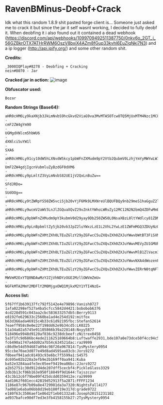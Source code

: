 # RavenBMinus-Deobf+Crack
Idk what this random 1.8.9 shit pasted forge client is... Someone just asked me to crack it but since the jar it self wasnt working, I decided to fully deobf it. When deobfing it i also found out it contained a dead webhook (https://discord.com/api/webhooks/1099709492511387750/0nkv6o_2GT_j_56GZBkrOTX7ATHrRWM6OszV8bxiX4AZm8fGup33kvhl6EuZlqNkj7N3) and a ip logger (http://api.ipify.org/) and some other random shit.

**Credits:**
```
_3000IQPlay#8278 - Deobfing + Cracking
nein#8070 - Jar
```

**Cracked jar in action:**
![image](https://github.com/3000IQPlay/RavenBMinus-Cracked/assets/75604883/0a6cfcf1-9831-4532-8e6a-7fed2c0d1fc7)

**Obfuscator used:**
```
Bozar
```

**Random Strings (Base64):**
```
aHR0cHM6Ly9kaXNjb3JkLmNvbS9hcGkvd2ViaG9va3MvMTA5OTcwOTQ5MjUxMTM4Nzc1MC8wbmt2Nm9fMkdUX2pfNTZHWkJrck9UWDdBVEhyUldNNk9zelY4YnhpWDRBWm04Zkd1cDMza3ZobDZFdVpscU5rajdOMw==
-
cmF2ZW4gYm90
-
UGMgdXNlcm5hbWU6
-
dXNlci5uYW1l
-
SXA6
-
aHR0cHM6Ly91cy10dW5hLXNvdW5kcy1pbWFnZXMudm9pY2Vtb2QubmV0LzhjYmYyMWYwLWIxZjItNGNiOS04NWQwLTgwMDAzODIyMGE0MC0xNjYzOTYzNjU4NDg4LnBuZw==
-
UmF2ZW4gdjIgcnVubmluZyBzdGF0dXM6
-
aHR0cHM6Ly9pLmltZ3VyLmNvbS82UE1jV2QxLnBuZw==
-
SFdJRDo=
-
SUdOOg==
-
aHR0cHM6Ly9tZWRpYS50ZW5vci5jb20vYjF6Mk9LMXNreUlBQUFBQy9nb29meS1haGguZ2lm
-
aHR0cHM6Ly9wcmV2aWV3LnJlZGQuaXQvZ29vZnktYWhoLWRvZy12MC12N2N2bmQ4ZDFwMmExLmpwZz93aWR0aD02NDAmY3JvcD1zbWFydCZhdXRvPXdlYnAmcz1iNzU0MmI2NTYyYjg3NWFjYjNmZDg5NzgzNDExMDQxYTE4Mjk5ZThj
-
aHR0cHM6Ly9pbWFnZXMudm9pY3kubmV0d29yay9Db250ZW50L0NsaXBzL0ltYWdlcy81ZDM5MWIyMS0wNzU5LTRmNDYtOTYxMC1jMmJhNTliZGIyMzItc21hbGwucG5nP2F1dG89Y29tcHJlc3MmYXV0bz1mb3JtYXQmaD0yMDA=
-
aHR0cHM6Ly9pLnBpbmltZy5jb20vb3JpZ2luYWxzLzE1L2VhL2YwLzE1ZWFmMGQ3ZDUyNzQ3ODBmYTkwMjJhZmM2YjE3OWQ2LmpwZw==
-
aHR0cHM6Ly9pbWFnZXMtZXh0LTEuZGlzY29yZGFwcC5uZXQvZXh0ZXJuYWwvbWtBT3FiSXMxd3FCeHFKOUd0Rzh6Y2prTkJwYmNoTUpYdGJIakVtYTExOC9odHRwcy91cy10dW5hLXNvdW5kcy1pbWFnZXMudm9pY2Vtb2QubmV0LzhjYmYyMWYwLWIxZjItNGNiOS04NWQwLTgwMDAzODIyMGE0MC0xNjYzOTYzNjU4NDg4LnBuZz93aWR0aD0zOTImaGVpZ2h0PTY3MQ==
-
aHR0cHM6Ly9pbWFnZXMtZXh0LTIuZGlzY29yZGFwcC5uZXQvZXh0ZXJuYWwvMEVyZU1GMUh6QVVmQWd5cmRNSWhjM1dpLWNySUc1SFhWZkhHdDAtNHh2Zy9odHRwcy9pLnBpbmltZy5jb20vNzM2eC8wMC8xNC9mMC8wMDE0ZjAzODBkNTczYmI5NjhkZTRjNjA5NDlmMjc2OC5qcGc/d2lkdGg9NTQ3JmhlaWdodD02NzE=
-
aHR0cHM6Ly9pbWFnZXMtZXh0LTIuZGlzY29yZGFwcC5uZXQvZXh0ZXJuYWwvMlB1ZlVacm1rbnhUck1zRjVMa1JENmpPRFdiOGZxa2NQa1dha2xPZFBUOC8lM0ZhdXRvJTNEd2VicCUyNnMlM0Q2ZjIyM2ZmOWFhNDQzOTg0NWY3MTM4YWQxNDFjOThlOTQwN2Y4NWQyL2h0dHBzL3ByZXZpZXcucmVkZC5pdC9kcmFrZS1haGgtZG9nLXYwLWNqM2h4aGw2Z2t4ODEuanBnP3dpZHRoPTU5NyZoZWlnaHQ9Njcx
-
aHR0cHM6Ly9pbWFnZXMtZXh0LTEuZGlzY29yZGFwcC5uZXQvZXh0ZXJuYWwvNXA4dWozenFMSjBrX1lRNWZvZFVabHFFNENlanRGSVdWNGwwelhSalVUVS9odHRwcy9tZWRpYS5mYW1pbHltaW5kZWQuY29tL2VkL2ViL2VkZWI1NWIzODFjNjRlOGE4YjY4MGJmYTU4MGQyM2JiLmpwZw==
-
aHR0cHM6Ly9pbWFnZXMtZXh0LTEuZGlzY29yZGFwcC5uZXQvZXh0ZXJuYWwvZERrN0tqNFlqN3RTRmFYeHZXbnJvUW9keWJmbHBCV3FkeV81S1hjSU5FVS9odHRwcy9pMS5zbmRjZG4uY29tL2FydHdvcmtzLURuUVFlR1dTdExJTmZGSlMtTjZ6aVR3LXQ1MDB4NTAwLmpwZw==
-
MWVmM2ExYTQ0NDAwMzY2ZjVhNDYzOGE2MzllOWVmZmU=
-
NGFkMTA2MmY2MDFlY2M0MjgxOWQ1MjkxM2Y1YTI4NzE=
```

**Access list:**
```
5f67ff1b639137fc792f5142e4e79896:Vanish0727
1afa02298ef527a4ba5cfcc5842d4421:bobobob6376
4cd228d591c043aa2cbc583633257db5:Berry9113
e8192fe629633c2560ba1ad4e254d192:mitfox
b63d366ada46915c4b33c61d92195fbc:StefanS2614
7eaeff958c0e0e22f198dd62e9b34cd5:LK0225
51a34a02a5745e91105866b39a228148:Nxyy5877
518496e9948d9120af836c9238dcbeef:zNitrex0458
5a3f1fc9d686bc4ede211625169664b8:Luftwaffe2931,bde107a0e73dce50f4cc94c5874189f8:Fir0822,d8a4734c36ad860c54b8e29ed74d0b42:diaz1131,47517d6eea77c554d6e9878c78a04027:raz9999
fc6490a1747a4dd02a7b54c634521dac:raz9999
c86d9e54d594687a094c98f20a967814:TysMystery0954
95ccbe70ae3d077e49d8ad4595aa83cb:Jors9272
f0beef941adc01493c93e6bc7f5599a1:S4575
dc695e02b228a3efb9e2b169ff0aa941:Kuba
ba52e3284aa4fe3ec05eef9419ea86bc:2Jors9272
a2b52751c30d912d4de207dff5cecbf4:PickleGlass3329
2db3b13cf06b163e950f18849f9d1644:Tajszczur
43c3b12c6f79be09f425dcdd0359412e:raz9999
4ad1062f601ecc42819d52913f5a2871:FFFF1234
1186e87c967b09a8e4729981da3a7320:NightsFall4177
7ad081e6aba06bb8d19eb180f19e317d:grade9722
e180f63c3506aef1e86d2f1eb01332a8:Joseph20151231102
ad937bafce90df7ed3e3fb4158155b27:2TysMystery0954
```
